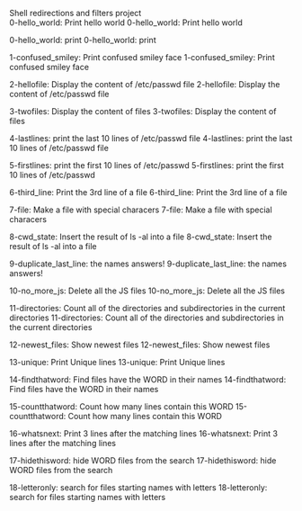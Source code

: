Shell redirections and filters project   
0-hello_world: Print hello world
0-hello_world: Print hello world

0-hello_world: print
0-hello_world: print

1-confused_smiley: Print confused smiley face
1-confused_smiley: Print confused smiley face

2-hellofile: Display the content of /etc/passwd file 
2-hellofile: Display the content of /etc/passwd file 

3-twofiles: Display the content of files
3-twofiles: Display the content of files

4-lastlines: print the last 10 lines of /etc/passwd file 
4-lastlines: print the last 10 lines of /etc/passwd file 

5-firstlines: print the first 10 lines of /etc/passwd
5-firstlines: print the first 10 lines of /etc/passwd

6-third_line: Print the 3rd line of a file
6-third_line: Print the 3rd line of a file

7-file: Make a file with special characers
7-file: Make a file with special characers

8-cwd_state: Insert the result of ls -al into a file
8-cwd_state: Insert the result of ls -al into a file

9-duplicate_last_line: the names answers!
9-duplicate_last_line: the names answers!

10-no_more_js: Delete all the JS files
10-no_more_js: Delete all the JS files

11-directories: Count all of the directories and subdirectories in the current directories
11-directories: Count all of the directories and subdirectories in the current directories

12-newest_files: Show newest files 
12-newest_files: Show newest files 

13-unique: Print Unique lines
13-unique: Print Unique lines

14-findthatword: Find files have the WORD in their names
14-findthatword: Find files have the WORD in their names

15-countthatword: Count how many lines contain this WORD 
15-countthatword: Count how many lines contain this WORD 

16-whatsnext: Print 3 lines after the matching lines
16-whatsnext: Print 3 lines after the matching lines

17-hidethisword: hide WORD files from the search 
17-hidethisword: hide WORD files from the search 

18-letteronly: search for files starting names with letters
18-letteronly: search for files starting names with letters


